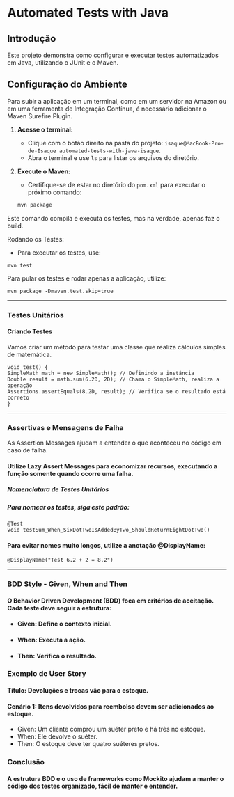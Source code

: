 # Automated Tests with Java

## Introdução

Este projeto demonstra como configurar e executar testes automatizados em Java, utilizando o JUnit e o Maven.

## Configuração do Ambiente

Para subir a aplicação em um terminal, como em um servidor na Amazon ou em uma ferramenta de Integração Contínua, é necessário adicionar o Maven Surefire Plugin.

1. **Acesse o terminal:**
    - Clique com o botão direito na pasta do projeto: `isaque@MacBook-Pro-de-Isaque automated-tests-with-java-isaque`.
    - Abra o terminal e use `ls` para listar os arquivos do diretório.

2. **Execute o Maven:**
    - Certifique-se de estar no diretório do `pom.xml` para executar o próximo comando:
   ```bash
   mvn package
Este comando compila e executa os testes, mas na verdade, apenas faz o build.

Rodando os Testes:
- Para executar os testes, use:
``` 
mvn test
```
Para pular os testes e rodar apenas a aplicação, utilize:
```
mvn package -Dmaven.test.skip=true
```
_______________________________________________________________________________________________________________________
### Testes Unitários
#### Criando Testes
Vamos criar um método para testar uma classe que realiza cálculos simples de matemática.

```@Test
void test() {
SimpleMath math = new SimpleMath(); // Definindo a instância
Double result = math.sum(6.2D, 2D); // Chama o SimpleMath, realiza a operação
Assertions.assertEquals(8.2D, result); // Verifica se o resultado está correto
}
```
_______________________________________________________________________________________________________________________
### Assertivas e Mensagens de Falha
As Assertion Messages ajudam a entender o que aconteceu no código em caso de falha. 
#### Utilize Lazy Assert Messages para economizar recursos, executando a função somente quando ocorre uma falha.

##### Nomenclatura de Testes Unitários
##### Para nomear os testes, siga este padrão:
```
@Test
void testSum_When_SixDotTwoIsAddedByTwo_ShouldReturnEightDotTwo() 
```
#### Para evitar nomes muito longos, utilize a anotação @DisplayName:
```
@DisplayName("Test 6.2 + 2 = 8.2")
```
_______________________________________________________________________________________________________________________
### BDD Style - Given, When and Then
#### O Behavior Driven Development (BDD) foca em critérios de aceitação. Cada teste deve seguir a estrutura:

- #### Given: Define o contexto inicial.
- #### When: Executa a ação.
- #### Then: Verifica o resultado.
### Exemplo de User Story
#### Título: Devoluções e trocas vão para o estoque.


#### Cenário 1: Itens devolvidos para reembolso devem ser adicionados ao estoque.

- Given: Um cliente comprou um suéter preto e há três no estoque.
- When: Ele devolve o suéter.
- Then: O estoque deve ter quatro suéteres pretos.

### Conclusão

#### A estrutura BDD e o uso de frameworks como Mockito ajudam a manter o código dos testes organizado, fácil de manter e entender.


